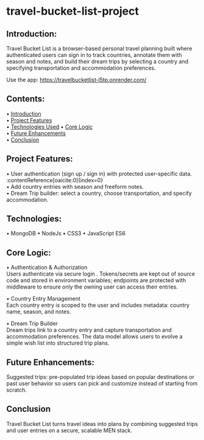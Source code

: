 # travel-bucket-list-project

## Introduction:
Travel Bucket List is a browser-based personal travel planning built where authenticated users can sign in to track countries, annotate them with season and notes, and build their dream trips by selecting a country and specifying transportation and accommodation preferences.


Use the app: https://travelbucketlist-l5tp.onrender.com/


## Contents:

• [Introduction](#introduction)   
• [Project Features](#project-features)  
• [Technologies Used](#technologies-used) 
• [Core Logic](#core-logic)  
• [Future Enhancements](#future-enhancements)  
• [Conclusion](#Conclusion) 


## Project Features:
• User authentication (sign up / sign in) with protected user-specific data. :contentReference[oaicite:0]{index=0}  
• Add country entries with season and freeform notes.  
• Dream Trip builder: select a country, choose transportation, and specify accommodation.   


## Technologies:
• MongoDB 
• NodeJs
• CSS3
• JavaScript ES6

## Core Logic:
• Authentication & Authorization  
Users authenticate via secure login . Tokens/secrets are kept out of source code and stored in environment variables; endpoints are protected with middleware to ensure only the owning user can access their entries.  

• Country Entry Management  
Each country entry is scoped to the user and includes metadata: country name, season, and notes. 

• Dream Trip Builder  
Dream trips link to a country entry and capture transportation and accommodation preferences. The data model allows users to evolve a simple wish list into structured trip plans.


## Future Enhancements:
 Suggested trips: pre-populated trip ideas based on popular destinations or past user behavior so users can pick and customize instead of starting from scratch.

## Conclusion
Travel Bucket List turns travel ideas into plans by combining suggested trips and user entries on a secure, scalable MEN stack.

